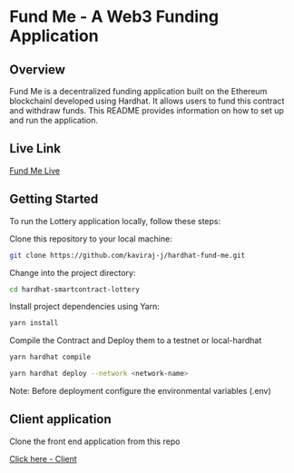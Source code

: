 # Fund Me - A Web3 Funding Application

## Overview

Fund Me is a decentralized funding application built on the Ethereum blockchainl developed using Hardhat. It allows users to fund this contract and withdraw funds. This README provides information on how to set up and run the application.


## Live Link
[Fund Me Live](https://fund-me-eth.on.fleek.co/)

## Getting Started

To run the Lottery application locally, follow these steps:

   Clone this repository to your local machine:

   ```bash
   git clone https://github.com/kaviraj-j/hardhat-fund-me.git
   ```
   Change into the project directory:

   ```bash
   cd hardhat-smartcontract-lottery
   ```
   Install project dependencies using Yarn:

   ```bash
   yarn install
   ```

   Compile the Contract and Deploy them to a testnet or local-hardhat

   ```bash
   yarn hardhat compile
   ```

   ```bash
   yarn hardhat deploy --network <network-name>
   ```

   Note: Before deployment configure the environmental variables (.env)



## Client application

Clone the front end application from this repo

[Click here - Client](https://github.com/kaviraj-j/client-fund-me)